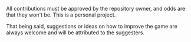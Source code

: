 All contributions must be approved by the repository owner, and odds are that they won't be.  This is a personal project. 

That being said, suggestions or ideas on how to improve the game are always welcome and will be attributed to the suggesters.

